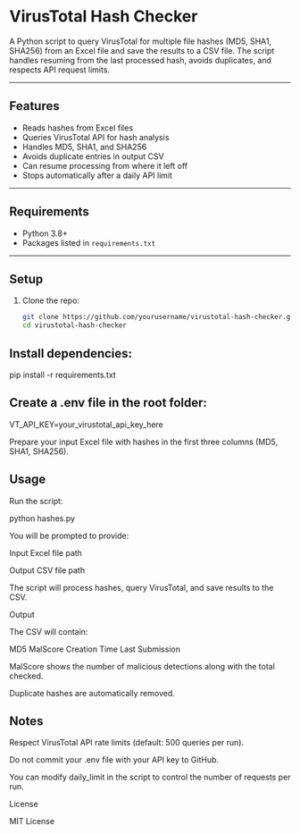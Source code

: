 # VirusTotal Hash Checker

A Python script to query VirusTotal for multiple file hashes (MD5, SHA1, SHA256) from an Excel file and save the results to a CSV file. The script handles resuming from the last processed hash, avoids duplicates, and respects API request limits.

---

## Features

- Reads hashes from Excel files
- Queries VirusTotal API for hash analysis
- Handles MD5, SHA1, and SHA256
- Avoids duplicate entries in output CSV
- Can resume processing from where it left off
- Stops automatically after a daily API limit

---

## Requirements

- Python 3.8+
- Packages listed in `requirements.txt`

---

## Setup

1. Clone the repo:
   ```bash
   git clone https://github.com/yourusername/virustotal-hash-checker.git
   cd virustotal-hash-checker

## Install dependencies:

pip install -r requirements.txt


## Create a .env file in the root folder:

VT_API_KEY=your_virustotal_api_key_here


Prepare your input Excel file with hashes in the first three columns (MD5, SHA1, SHA256).

## Usage

Run the script:

python hashes.py


You will be prompted to provide:

Input Excel file path

Output CSV file path

The script will process hashes, query VirusTotal, and save results to the CSV.

Output

The CSV will contain:

MD5	MalScore	Creation Time	Last Submission

MalScore shows the number of malicious detections along with the total checked.

Duplicate hashes are automatically removed.

## Notes

Respect VirusTotal API rate limits (default: 500 queries per run).

Do not commit your .env file with your API key to GitHub.

You can modify daily_limit in the script to control the number of requests per run.

License

MIT License
